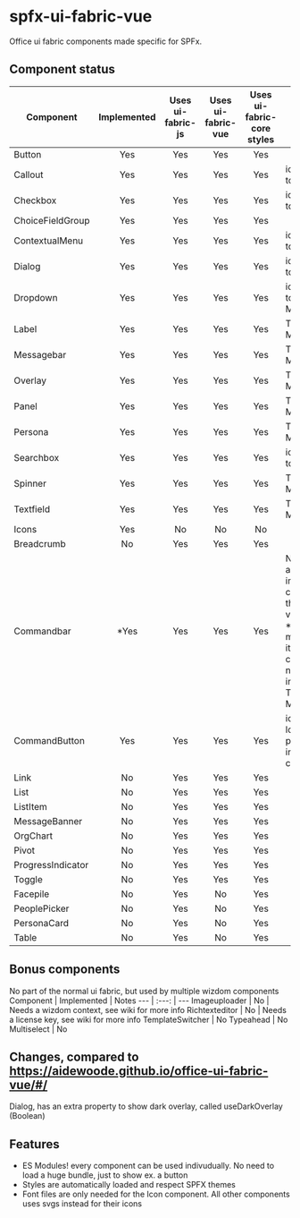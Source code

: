 # spfx-ui-fabric-vue
Office ui fabric components made specific for SPFx.

## Component status
Component        |Implemented | Uses ui-fabric-js | Uses ui-fabric-vue | Uses ui-fabric-core styles  | Notes
 ---             | :---:      | :---:             | :---:              | :---:                       | ---
Button           | Yes        | Yes               | Yes                | Yes                      
Callout          | Yes        | Yes               | Yes                | Yes                         | icons changed to svgs
Checkbox         | Yes        | Yes               | Yes                | Yes                         | icons changed to svgs
ChoiceFieldGroup | Yes        | Yes               | Yes                | Yes 
ContextualMenu   | Yes        | Yes               | Yes                | Yes                         | icons changed to svgs
Dialog           | Yes        | Yes               | Yes                | Yes                         | icons changed to svgs
Dropdown         | Yes        | Yes               | Yes                | Yes                         | icons changed to svgs, TESTS MISSING
Label            | Yes        | Yes               | Yes                | Yes                         | TESTS MISSING
Messagebar       | Yes        | Yes               | Yes                | Yes                         | TESTS MISSING
Overlay          | Yes        | Yes               | Yes                | Yes                         | TESTS MISSING
Panel            | Yes        | Yes               | Yes                | Yes                         | TESTS MISSING
Persona          | Yes        | Yes               | Yes                | Yes                         | TESTS MISSING
Searchbox        | Yes        | Yes               | Yes                | Yes                         | icons changed to svgs
Spinner          | Yes        | Yes               | Yes                | Yes                         | TESTS MISSING
Textfield        | Yes        | Yes               | Yes                | Yes                         | TESTS MISSING
Icons            | Yes        | No                | No                 | No                          |
Breadcrumb       | No         | Yes               | Yes                | Yes                         | 
Commandbar       | *Yes       | Yes               | Yes                | Yes                         | Not to happy about the implementation, consider using the react version instead. *Contextual menu, when items get collapsed, is not working as intended yet! TESTS MISSING
CommandButton    | Yes        | Yes               | Yes                | Yes                         | icon is no longer a property, but instead a slot called "icon"
Link             | No         | Yes               | Yes                | Yes                         | 
List             | No         | Yes               | Yes                | Yes                         | 
ListItem         | No         | Yes               | Yes                | Yes                         | 
MessageBanner    | No         | Yes               | Yes                | Yes                         | 
OrgChart         | No         | Yes               | Yes                | Yes                         | 
Pivot            | No         | Yes               | Yes                | Yes                         | 
ProgressIndicator| No         | Yes               | Yes                | Yes                         | 
Toggle           | No         | Yes               | Yes                | Yes                         | 
Facepile         | No         | Yes               | No                 | Yes                         |
PeoplePicker     | No         | Yes               | No                 | Yes                         |
PersonaCard      | No         | Yes               | No                 | Yes                         |
Table            | No         | Yes               | No                 | Yes                         |




## Bonus components
No part of the normal ui fabric, but used by multiple wizdom components
Component        | Implemented | Notes
---              | :---:       | ---
Imageuploader    | No          | Needs a wizdom context, see wiki for more info
Richtexteditor   | No          | Needs a license key, see wiki for more info
TemplateSwitcher | No
Typeahead        | No
Multiselect      | No

## Changes, compared to https://aidewoode.github.io/office-ui-fabric-vue/#/
Dialog, has an extra property to show dark overlay, called useDarkOverlay (Boolean)

## Features
 - ES Modules! every component can be used indivudually. No need to load a huge bundle, just to show ex. a button
 - Styles are automatically loaded and respect SPFX themes
 - Font files are only needed for the Icon component. All other components uses svgs instead for their icons